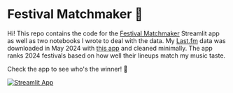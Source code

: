 # Festival Matchmaker 🤘
Hi! This repo contains the code for the [Festival Matchmaker](https://festival-matchmaker.streamlit.app/) Streamlit app as well as two notebooks I wrote to deal with the data. My [Last.fm](https://www.last.fm/user/caro_g) data was downloaded in May 2024 with [this app](https://lastfm.ghan.nl/export/) and cleaned minimally.
The app ranks 2024 festivals based on how well their lineups match my music taste.

Check the app to see who's the winner! 🤩

[![Streamlit App](https://static.streamlit.io/badges/streamlit_badge_black_white.svg)](https://festival-matchmaker.streamlit.app)
